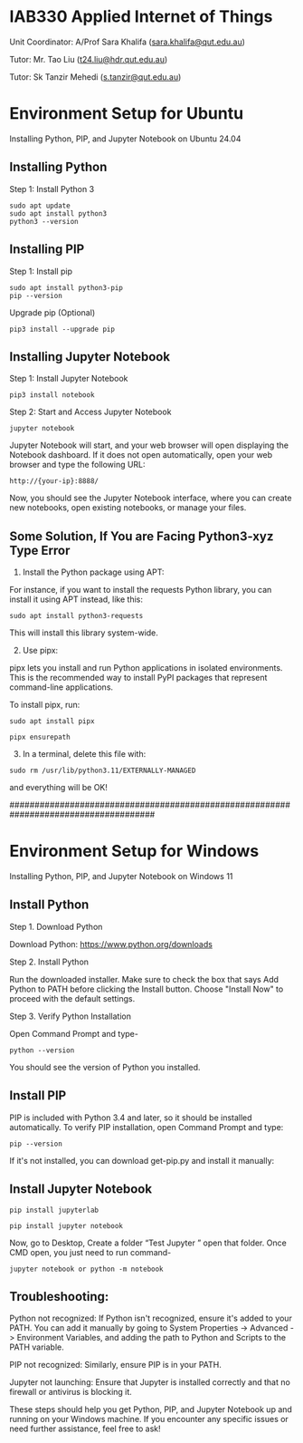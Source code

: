 # IAB330 Applied Internet of Things

Unit Coordinator: A/Prof Sara Khalifa (sara.khalifa@qut.edu.au)

Tutor: Mr. Tao Liu (t24.liu@hdr.qut.edu.au)

Tutor: Sk Tanzir Mehedi (s.tanzir@qut.edu.au)


# Environment Setup for Ubuntu

Installing Python, PIP, and Jupyter Notebook on Ubuntu 24.04

## Installing Python

Step 1: Install Python 3
~~~
sudo apt update
sudo apt install python3
python3 --version
~~~

## Installing PIP

Step 1: Install pip

~~~
sudo apt install python3-pip
pip --version
~~~

Upgrade pip (Optional)

~~~
pip3 install --upgrade pip
~~~

## Installing Jupyter Notebook

Step 1: Install Jupyter Notebook

~~~
pip3 install notebook
~~~

Step 2: Start and Access Jupyter Notebook

~~~
jupyter notebook
~~~

Jupyter Notebook will start, and your web browser will open displaying the Notebook dashboard. If it does not open automatically, open your web browser and type the following URL:

~~~
http://{your-ip}:8888/
~~~

Now, you should see the Jupyter Notebook interface, where you can create new notebooks, open existing notebooks, or manage your files.


## Some Solution, If You are Facing Python3-xyz Type Error 


1. Install the Python package using APT:
   
For instance, if you want to install the requests Python library, you can install it using APT instead, like this:

~~~
sudo apt install python3-requests
~~~

This will install this library system-wide.


2. Use pipx:
   
pipx lets you install and run Python applications in isolated environments. This is the recommended way to install PyPI packages that represent command-line applications.

To install pipx, run:

~~~
sudo apt install pipx
~~~
~~~
pipx ensurepath
~~~


3. In a terminal, delete this file with:

~~~
sudo rm /usr/lib/python3.11/EXTERNALLY-MANAGED
~~~

and everything will be OK!



#####################################################################################

# Environment Setup for Windows

Installing Python, PIP, and Jupyter Notebook on Windows 11

## Install Python

Step 1. Download Python
   
Download Python: https://www.python.org/downloads

Step 2. Install Python

Run the downloaded installer.
Make sure to check the box that says Add Python to PATH before clicking the Install button.
Choose "Install Now" to proceed with the default settings.

Step 3. Verify Python Installation
   
Open Command Prompt and type-

~~~
python --version
~~~

You should see the version of Python you installed.


## Install PIP

PIP is included with Python 3.4 and later, so it should be installed automatically. To verify PIP installation, open Command Prompt and type:
~~~
pip --version
~~~

If it's not installed, you can download get-pip.py and install it manually:


## Install Jupyter Notebook

~~~
pip install jupyterlab
~~~
~~~
pip install jupyter notebook
~~~

Now, go to Desktop, Create a folder “Test Jupyter ” open that folder. Once CMD open, you just need to run command-
~~~
jupyter notebook or python -m notebook
~~~

## Troubleshooting:

Python not recognized: If Python isn't recognized, ensure it's added to your PATH. You can add it manually by going to System Properties -> Advanced -> Environment Variables, and adding the path to Python and Scripts to the PATH variable.

PIP not recognized: Similarly, ensure PIP is in your PATH.

Jupyter not launching: Ensure that Jupyter is installed correctly and that no firewall or antivirus is blocking it.

These steps should help you get Python, PIP, and Jupyter Notebook up and running on your Windows machine. If you encounter any specific issues or need further assistance, feel free to ask!

